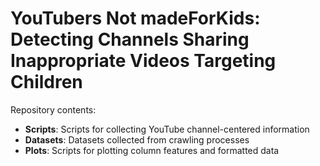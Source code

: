 # YouTubers Not madeForKids: Detecting Channels Sharing Inappropriate Videos Targeting Children

Repository contents:

- **Scripts**: Scripts for collecting YouTube channel-centered information
- **Datasets**: Datasets collected from crawling processes 
- **Plots**: Scripts for plotting column features and formatted data
